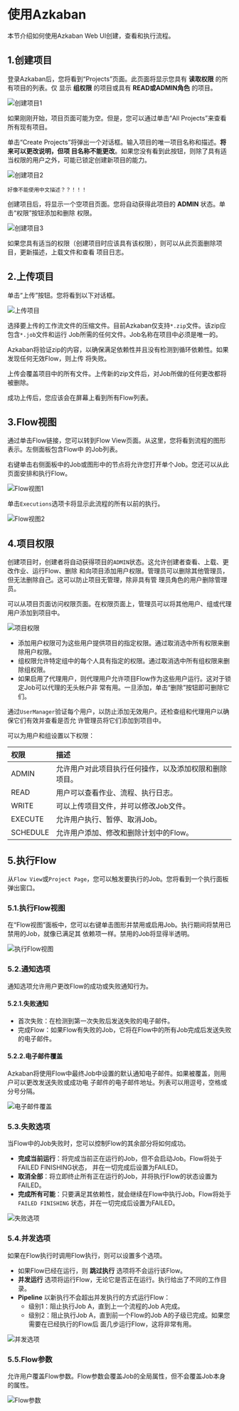 使用Azkaban
================================================================================
本节介绍如何使用Azkaban Web UI创建，查看和执行流程。

## 1.创建项目
登录Azkaban后，您将看到“Projects”页面。此页面将显示您具有 **读取权限** 的所有项目的列表。仅
显示 **组权限** 的项目或具有 **READ或ADMIN角色** 的项目。

![创建项目1](img/2.png)

如果刚刚开始，项目页面可能为空。但是，您可以通过单击“All Projects”来查看所有现有项目。

单击“Create Projects”将弹出一个对话框。输入项目的唯一项目名称和描述。**将来可以更改说明，但项
目名称不能更改**。如果您没有看到此按钮，则除了具有适当权限的用户之外，可能已锁定创建新项目的能力。

![创建项目2](img/3.png)
```
好像不能使用中文描述？？！！！
```

创建项目后，将显示一个空项目页面。您将自动获得此项目的 **ADMIN** 状态。单击“权限”按钮添加和删除
权限。

![创建项目3](img/4.png)

如果您具有适当的权限（创建项目时应该具有该权限），则可以从此页面删除项目，更新描述，上载文件和查看
项目日志。

## 2.上传项目
单击“上传”按钮。您将看到以下对话框。

![上传项目](img/5.png)

选择要上传的工作流文件的压缩文件。目前Azkaban仅支持`*.zip`文件。该zip应包含`*.job`文件和运行
Job所需的任何文件。Job名称在项目中必须是唯一的。

Azkaban将验证zip的内容，以确保满足依赖性并且没有检测到循环依赖性。如果发现任何无效Flow，则上传
将失败。

上传会覆盖项目中的所有文件。上传新的zip文件后，对Job所做的任何更改都将被删除。

成功上传后，您应该会在屏幕上看到所有Flow列表。

## 3.Flow视图
通过单击Flow链接，您可以转到Flow View页面。从这里，您将看到流程的图形表示。左侧面板包含Flow中
的Job列表。

右键单击右侧面板中的Job或图形中的节点将允许您打开单个Job。您还可以从此页面安排和执行Flow。

![Flow视图1](img/6.png)

单击`Executions`选项卡将显示此流程的所有以前的执行。

![Flow视图2](img/7.png)

## 4.项目权限
创建项目时，创建者将自动获得项目的`ADMIN`状态。这允许创建者查看、上载、更改作业、运行Flow、删除
和向项目添加用户权限。管理员可以删除其他管理员，但无法删除自己。这可以防止项目无管理，除非具有管
理员角色的用户删除管理员。

可以从项目页面访问权限页面。在权限页面上，管理员可以将其他用户、组或代理用户添加到项目中。

![项目权限](img/8.png)

+ 添加用户权限可为这些用户提供项目的指定权限。通过取消选中所有权限来删除用户权限。
+ 组权限允许特定组中的每个人具有指定的权限。通过取消选中所有组权限来删除组权限。
+ 如果启用了代理用户，则代理用户允许项目Flow作为这些用户运行。这对于锁定Job可以代理的无头帐户非
常有用。一旦添加，单击“删除”按钮即可删除它们。

通过`UserManager`验证每个用户，以防止添加无效用户。还检查组和代理用户以确保它们有效并查看是否允
许管理员将它们添加到项目中。

可以为用户和组设置以下权限：

| 权限 | 描述 |
|:---- |:---- |
| ADMIN | 允许用户对此项目执行任何操作，以及添加权限和删除项目。 |
| READ | 用户可以查看作业、流程、执行日志。|
| WRITE | 可以上传项目文件，并可以修改Job文件。|
| EXECUTE | 允许用户执行、暂停、取消Job。|
| SCHEDULE | 允许用户添加、修改和删除计划中的Flow。|

## 5.执行Flow
从`Flow View`或`Project Page`，您可以触发要执行的Job。您将看到一个执行面板弹出窗口。

### 5.1.执行Flow视图
在“Flow视图”面板中，您可以右键单击图形并禁用或启用Job。执行期间将禁用已禁用的Job，就像已满足其
依赖项一样。禁用的Job将显得半透明。

![执行Flow视图](img/9.png)

### 5.2.通知选项
通知选项允许用户更改Flow的成功或失败通知行为。

#### 5.2.1.失败通知
+ 首次失败：在检测到第一次失败后发送失败的电子邮件。
+ 完成Flow：如果Flow有失败的Job，它将在Flow中的所有Job完成后发送失败的电子邮件。

#### 5.2.2.电子邮件覆盖
Azkaban将使用Flow中最终Job中设置的默认通知电子邮件。如果被覆盖，则用户可以更改发送失败或成功电
子邮件的电子邮件地址。列表可以用逗号，空格或分号分隔。

![电子邮件覆盖](img/10.png)

### 5.3.失败选项
当Flow中的Job失败时，您可以控制Flow的其余部分将如何成功。

+ **完成当前运行**：将完成当前正在运行的Job，但不会启动Job。Flow将处于FAILED FINISHING状态，
并在一切完成后设置为FAILED。
+ **取消全部**：将立即终止所有正在运行的Job，并将执行Flow的状态设置为FAILED。
+ **完成所有可能**：只要满足其依赖性，就会继续在Flow中执行Job。Flow将处于`FAILED FINISHING`
状态，并在一切完成后设置为FAILED。

![失败选项](img/11.png)

### 5.4.并发选项
如果在Flow执行时调用Flow执行，则可以设置多个选项。
+ 如果Flow已经在运行，则 **跳过执行** 选项将不会运行该Flow。
+ **并发运行** 选项将运行Flow，无论它是否正在运行。执行给出了不同的工作目录。
+ **Pipeline** 以新执行不会超出并发执行的方式运行Flow：
    - 级别1：阻止执行Job A，直到上一个流程的Job A完成。
    - 级别2：阻止执行Job A，直到前一个Flow的Job A的子级已完成。如果您需要在已经执行的Flow后
    面几步运行Flow，这将非常有用。

![并发选项](img/12.png)

### 5.5.Flow参数
允许用户覆盖Flow参数。Flow参数会覆盖Job的全局属性，但不会覆盖Job本身的属性。

![Flow参数](img/13.png)